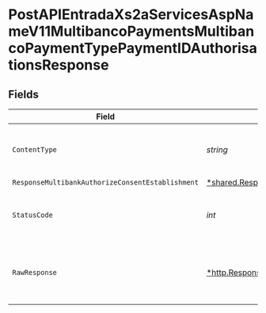 # PostAPIEntradaXs2aServicesAspNameV11MultibancoPaymentsMultibancoPaymentTypePaymentIDAuthorisationsResponse


## Fields

| Field                                                                                                                                  | Type                                                                                                                                   | Required                                                                                                                               | Description                                                                                                                            |
| -------------------------------------------------------------------------------------------------------------------------------------- | -------------------------------------------------------------------------------------------------------------------------------------- | -------------------------------------------------------------------------------------------------------------------------------------- | -------------------------------------------------------------------------------------------------------------------------------------- |
| `ContentType`                                                                                                                          | *string*                                                                                                                               | :heavy_check_mark:                                                                                                                     | HTTP response content type for this operation                                                                                          |
| `ResponseMultibankAuthorizeConsentEstablishment`                                                                                       | [*shared.ResponseMultibankAuthorizeConsentEstablishment](../../../pkg/models/shared/responsemultibankauthorizeconsentestablishment.md) | :heavy_minus_sign:                                                                                                                     | Created                                                                                                                                |
| `StatusCode`                                                                                                                           | *int*                                                                                                                                  | :heavy_check_mark:                                                                                                                     | HTTP response status code for this operation                                                                                           |
| `RawResponse`                                                                                                                          | [*http.Response](https://pkg.go.dev/net/http#Response)                                                                                 | :heavy_minus_sign:                                                                                                                     | Raw HTTP response; suitable for custom response parsing                                                                                |